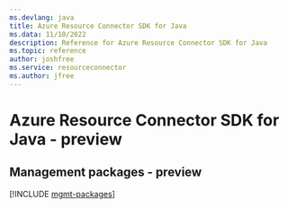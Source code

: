 ```yaml
---
ms.devlang: java
title: Azure Resource Connector SDK for Java
ms.data: 11/10/2022
description: Reference for Azure Resource Connector SDK for Java
ms.topic: reference
author: joshfree
ms.service: resourceconnector
ms.author: jfree
---
```

# Azure Resource Connector SDK for Java - preview

## Management packages - preview
[!INCLUDE [mgmt-packages](resource-connector-mgmt-index.md)]